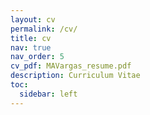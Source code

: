 ```yaml
---
layout: cv
permalink: /cv/
title: cv
nav: true
nav_order: 5
cv_pdf: MAVargas_resume.pdf
description: Curriculum Vitae
toc:
  sidebar: left
---
```

